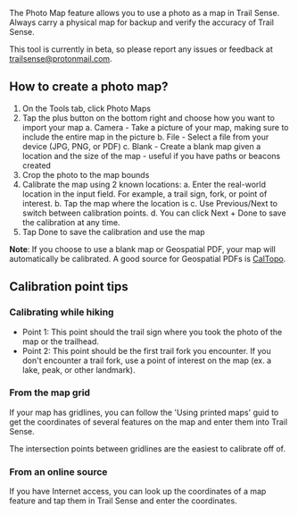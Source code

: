The Photo Map feature allows you to use a photo as a map in Trail Sense. Always carry a physical map for backup and verify the accuracy of Trail Sense.

This tool is currently in beta, so please report any issues or feedback at trailsense@protonmail.com.

## How to create a photo map?

1. On the Tools tab, click Photo Maps
2. Tap the plus button on the bottom right and choose how you want to import your map
    a. Camera - Take a picture of your map, making sure to include the entire map in the picture
    b. File - Select a file from your device (JPG, PNG, or PDF)
    c. Blank - Create a blank map given a location and the size of the map - useful if you have paths or beacons created
3. Crop the photo to the map bounds
4. Calibrate the map using 2 known locations:
    a. Enter the real-world location in the input field. For example, a trail sign, fork, or point of interest.
    b. Tap the map where the location is
    c. Use Previous/Next to switch between calibration points.
    d. You can click Next + Done to save the calibration at any time.
5. Tap Done to save the calibration and use the map

**Note**: If you choose to use a blank map or Geospatial PDF, your map will automatically be calibrated. A good source for Geospatial PDFs is [CalTopo](https://caltopo.com).

## Calibration point tips

### Calibrating while hiking
- Point 1: This point should the trail sign where you took the photo of the map or the trailhead.
- Point 2: This point should be the first trail fork you encounter. If you don't encounter a trail fork, use a point of interest on the map (ex. a lake, peak, or other landmark).

### From the map grid
If your map has gridlines, you can follow the 'Using printed maps' guid to get the coordinates of several features on the map and enter them into Trail Sense.

The intersection points between gridlines are the easiest to calibrate off of.

### From an online source

If you have Internet access, you can look up the coordinates of a map feature and tap them in Trail Sense and enter the coordinates.
